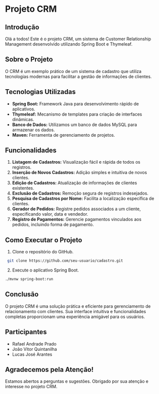 # Projeto CRM

## Introdução

Olá a todos! Este é o projeto CRM, um sistema de Customer Relationship Management desenvolvido utilizando Spring Boot e Thymeleaf.

## Sobre o Projeto

O CRM é um exemplo prático de um sistema de cadastro que utiliza tecnologias modernas para facilitar a gestão de informações de clientes.

## Tecnologias Utilizadas

- **Spring Boot:** Framework Java para desenvolvimento rápido de aplicativos.
- **Thymeleaf:** Mecanismo de templates para criação de interfaces dinâmicas.
- **Banco de Dados:** Utilizamos um banco de dados MySQL para armazenar os dados.
- **Maven:** Ferramenta de gerenciamento de projetos.

## Funcionalidades

1. **Listagem de Cadastros:** Visualização fácil e rápida de todos os registros.
2. **Inserção de Novos Cadastros:** Adição simples e intuitiva de novos clientes.
3. **Edição de Cadastros:** Atualização de informações de clientes existentes.
4. **Exclusão de Cadastros:** Remoção segura de registros indesejados.
5. **Pesquisa de Cadastros por Nome:** Facilita a localização específica de clientes.
6. **Gerador de Pedidos:** Registre pedidos associados a um cliente, especificando valor, data e vendedor.
7. **Registro de Pagamentos:** Gerencie pagamentos vinculados aos pedidos, incluindo forma de pagamento.

## Como Executar o Projeto

1. Clone o repositório do GitHub.
  ```bash
   git clone https://github.com/seu-usuario/cadastro.git
  ```

2. Execute o aplicativo Spring Boot.
  ```bash
  ./mvnw spring-boot:run
  ```

## Conclusão

O projeto CRM é uma solução prática e eficiente para gerenciamento de relacionamento com clientes. Sua interface intuitiva e funcionalidades completas proporcionam uma experiência amigável para os usuários.

## Participantes
- Rafael Andrade Prado
- João Vitor Quintanilha
- Lucas José Arantes

## Agradecemos pela Atenção!
Estamos abertos a perguntas e sugestões. Obrigado por sua atenção e interesse no projeto CRM.